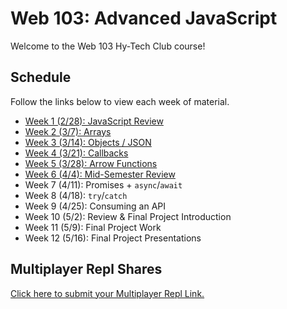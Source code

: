 # Web 103: Advanced JavaScript
Welcome to the Web 103 Hy-Tech Club course!

## Schedule
Follow the links below to view each week of material.

- [Week 1 (2/28): JavaScript Review](JsReview/StudentDesc.md)
- [Week 2 (3/7): Arrays](Arrays/StudentDesc.md)
- [Week 3 (3/14): Objects / JSON](Objects/StudentDesc.md)
- [Week 4 (3/21): Callbacks](Callbacks/StudentDesc.md)
- [Week 5 (3/28): Arrow Functions](ArrowFunctions/StudentDesc.md)
- [Week 6 (4/4): Mid-Semester Review](MidSemesterReview/StudentDesc.md)
- Week 7 (4/11): Promises + `async`/`await`
- Week 8 (4/18): `try`/`catch`
- Week 9 (4/25): Consuming an API
- Week 10 (5/2): Review & Final Project Introduction
- Week 11 (5/9): Final Project Work
- Week 12 (5/16): Final Project Presentations

## Multiplayer Repl Shares
[Click here to submit your Multiplayer Repl Link.](https://forms.gle/kw8KoyCRXzFC2dZt8)
